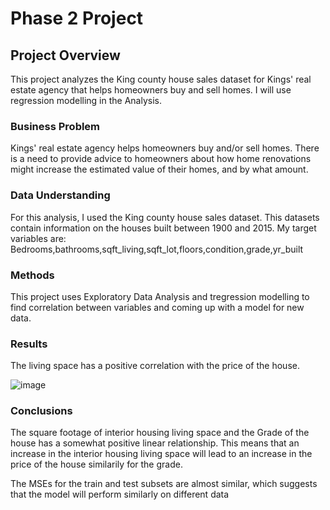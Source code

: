 # Phase 2 Project

## Project Overview

This project analyzes the King county house sales dataset for Kings' real estate agency that helps homeowners buy and sell homes. I will use regression modelling in the Analysis.

### Business Problem

Kings' real estate agency helps homeowners buy and/or sell homes. There is a need to provide advice to homeowners about how home renovations might increase the estimated value of their homes, and by what amount.

### Data Understanding
For this analysis, I used the King county house sales dataset. This datasets contain information on the houses built between 1900 and 2015. My target variables are: Bedrooms,bathrooms,sqft_living,sqft_lot,floors,condition,grade,yr_built

### Methods
This project uses Exploratory Data Analysis and tregression modelling to find correlation between variables and coming up with a model for new data.

### Results
The living space has a positive correlation with the price of the house.

![image](https://user-images.githubusercontent.com/115534560/207908483-d2b2e8a1-5382-42a5-bee1-6ae2dca131fe.png)

### Conclusions

The square footage of interior housing living space and the Grade of the house has a somewhat positive linear relationship. This means that an increase in the interior housing living space will lead to an increase in the price of the house similarily for the grade.

The MSEs for the train and test subsets are almost similar, which suggests that the model will perform similarly on different data
